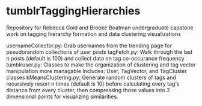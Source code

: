 # tumblrTaggingHierarchies
Repository for Rebecca Gold and Brooke Boatman undergraduate capstone work on tagging hierarchy formation and data clustering visualizations

usernameCollector.py: Grab usernames from the trending page for pseudorandom collections of user posts
tagFetch.py: Walk through the last n posts (default is 100) and collect data on tag co-occurance frequency
tumblruser.py: Classes to make the organization of clustering and tag vector manipulation more managable
	Includes: User, TagVector, and TagCluster classes
kMeansClustering.py: Generate random clusters of tags and recursively resort n times (default is 10) before calculating every tag's distance from every cluster, then compressing those values into 2 dimensional points for visualizing similarities.
